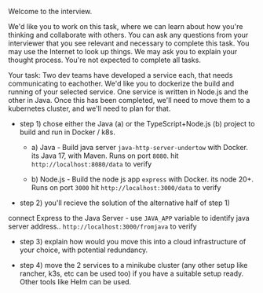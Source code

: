 Welcome to the interview.

We'd like you to work on this task, where we can learn about how you're thinking and collaborate with others. You can ask any questions from your interviewer that you see relevant and necessary to complete this task. You may use the Internet to look up things. We may ask you to explain your thought process. You're not expected to complete all tasks.

Your task:
Two dev teams have developed a service each, that needs communicating to eachother. We'd like you to dockerize the build and running of your selected service. One service is written in Node.js and the other in Java. Once this has been completed, we'll need to move them to a kubernetes cluster, and we'll need to plan for that.


* step 1) 
chose either the Java (a) or the TypeScript+Node.js (b) project to build and run in Docker / k8s.

    * a) Java - 
Build java server `java-http-server-undertow` with Docker. its Java 17, with Maven. Runs on port `8080`.
hit `http://localhost:8080/data` to verify

    * b) Node.js - 
Build the node js app `express` with Docker. its node 20+. Runs on port `3000`
hit `http://localhost:3000/data` to verify

* step 2) 
you'll recieve the solution of the alternative half of step 1)

connect Express to the Java Server - use `JAVA_APP` variable to identify java server address..
`http://localhost:3000/fromjava` to verify

* step 3) 
explain how would you move this into a cloud infrastructure of your choice, with potential redundancy.

* step 4) 
move the 2 services to a minikube cluster (any other setup like rancher, k3s, etc can be used too) if you have a suitable setup ready. Other tools like Helm can be used.
